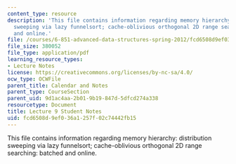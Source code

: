 ```yaml
---
content_type: resource
description: 'This file contains information regarding memory hierarchy: distribution
  sweeping via lazy funnelsort; cache-oblivious orthogonal 2D range searching: batched
  and online.'
file: /courses/6-851-advanced-data-structures-spring-2012/fcd6508d9ef036a1257f02c74442fb15_MIT6_851S12_L9.pdf
file_size: 380052
file_type: application/pdf
learning_resource_types:
- Lecture Notes
license: https://creativecommons.org/licenses/by-nc-sa/4.0/
ocw_type: OCWFile
parent_title: Calendar and Notes
parent_type: CourseSection
parent_uid: 9d1ac4aa-2b01-9b19-847d-5dfcd274a338
resourcetype: Document
title: Lecture 9 Student Notes
uid: fcd6508d-9ef0-36a1-257f-02c74442fb15
---
```

This file contains information regarding memory hierarchy: distribution sweeping via lazy funnelsort; cache-oblivious orthogonal 2D range searching: batched and online.